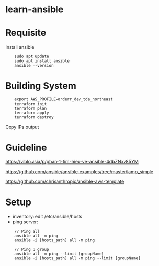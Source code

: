 # learn-ansible

# Requisite
Install ansible
```
    sudo apt update
    sudo apt install ansible
    ansible --version
```

# Building System
```
    export AWS_PROFILE=orderr_dev_tda_northeast
    terraform init
    terraform plan
    terraform apply
    terraform destroy
```
Copy IPs output

# Guideline
https://viblo.asia/p/phan-1-tim-hieu-ve-ansible-4dbZNxv85YM

https://github.com/ansible/ansible-examples/tree/master/lamp_simple

https://github.com/chrisanthropic/ansible-aws-template

# Setup
- inventory: edit /etc/ansible/hosts
- ping server:
```
    // Ping all
    ansible all -m ping
    ansible -i [hosts_path] all -m ping
    
    // Ping 1 group
    ansible all -m ping --limit [groupName]
    ansible -i [hosts_path] all -m ping --limit [groupName]
```
